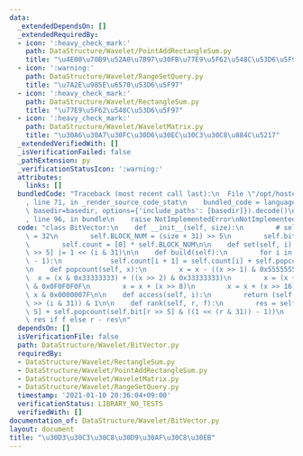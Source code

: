 ```yaml
---
data:
  _extendedDependsOn: []
  _extendedRequiredBy:
  - icon: ':heavy_check_mark:'
    path: DataStructure/Wavelet/PointAddRectangleSum.py
    title: "\u4E00\u70B9\u52A0\u7B97\u30FB\u77E9\u5F62\u548C\u53D6\u5F97"
  - icon: ':warning:'
    path: DataStructure/Wavelet/RangeSetQuery.py
    title: "\u7A2E\u985E\u6570\u53D6\u5F97"
  - icon: ':heavy_check_mark:'
    path: DataStructure/Wavelet/RectangleSum.py
    title: "\u77E9\u5F62\u548C\u53D6\u5F97"
  - icon: ':heavy_check_mark:'
    path: DataStructure/Wavelet/WaveletMatrix.py
    title: "\u30A6\u30A7\u30FC\u30D6\u30EC\u30C3\u30C8\u884C\u5217"
  _extendedVerifiedWith: []
  _isVerificationFailed: false
  _pathExtension: py
  _verificationStatusIcon: ':warning:'
  attributes:
    links: []
  bundledCode: "Traceback (most recent call last):\n  File \"/opt/hostedtoolcache/Python/3.9.6/x64/lib/python3.9/site-packages/onlinejudge_verify/documentation/build.py\"\
    , line 71, in _render_source_code_stat\n    bundled_code = language.bundle(stat.path,\
    \ basedir=basedir, options={'include_paths': [basedir]}).decode()\n  File \"/opt/hostedtoolcache/Python/3.9.6/x64/lib/python3.9/site-packages/onlinejudge_verify/languages/python.py\"\
    , line 96, in bundle\n    raise NotImplementedError\nNotImplementedError\n"
  code: "class BitVector:\n    def __init__(self, size):\n        # self.BLOCK_WIDTH\
    \ = 32\n        self.BLOCK_NUM = (size + 31) >> 5\n        self.bit = [0] * self.BLOCK_NUM\n\
    \        self.count = [0] * self.BLOCK_NUM\n\n    def set(self, i):\n        self.bit[i\
    \ >> 5] |= 1 << (i & 31)\n\n    def build(self):\n        for i in range(self.BLOCK_NUM\
    \ - 1):\n            self.count[i + 1] = self.count[i] + self.popcount(self.bit[i])\n\
    \n    def popcount(self, x):\n        x = x - ((x >> 1) & 0x55555555)\n      \
    \  x = (x & 0x33333333) + ((x >> 2) & 0x33333333)\n        x = (x + (x >> 4))\
    \ & 0x0F0F0F0F\n        x = x + (x >> 8)\n        x = x + (x >> 16)\n        return\
    \ x & 0x0000007F\n\n    def access(self, i):\n        return (self.bit[i >> 5]\
    \ >> (i & 31)) & 1\n\n    def rank(self, r, f):\n        res = self.count[r >>\
    \ 5] + self.popcount(self.bit[r >> 5] & ((1 << (r & 31)) - 1))\n        return\
    \ res if f else r - res\n"
  dependsOn: []
  isVerificationFile: false
  path: DataStructure/Wavelet/BitVector.py
  requiredBy:
  - DataStructure/Wavelet/RectangleSum.py
  - DataStructure/Wavelet/PointAddRectangleSum.py
  - DataStructure/Wavelet/WaveletMatrix.py
  - DataStructure/Wavelet/RangeSetQuery.py
  timestamp: '2021-01-10 20:36:04+09:00'
  verificationStatus: LIBRARY_NO_TESTS
  verifiedWith: []
documentation_of: DataStructure/Wavelet/BitVector.py
layout: document
title: "\u30D3\u30C3\u30C8\u30D9\u30AF\u30C8\u30EB"
---
```

